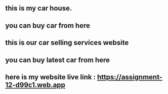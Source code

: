 
## this is my car house.
## you can buy car from here 
## this is our car selling services website
## you can buy latest car from here
## here is my website live link : https://assignment-12-d99c1.web.app